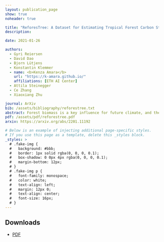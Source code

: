```yaml
---
layout: publication_page
show: true
noheader: true

title: "ReforesTree: A Dataset for Estimating Tropical Forest Carbon Stock with Deep Learning and Aerial Imagery"
description:

date: 2021-01-26

authors:
  - Gyri Reiersen
  - David Dao
  - Bjorn Lütjens
  - Konstantin Klemmer
  - name: <b>Kenza Amara</b>
    url: "https://k-amara.github.io/"
    affiliations: [ETH AI Center]
  - Attila Steinegger
  - Ce Zhang
  - Xiaoxiang Zhu

journal: ArXiv
bib: /assets/bibliography/reforestree.txt
abstract: Forest biomass is a key influence for future climate, and the world urgently needs highly scalable financing schemes, such as carbon offsetting certifications, to protect and restore forests. Current manual forest carbon stock inventory methods of measuring single trees by hand are time, labour, and cost-intensive and have been shown to be subjective. They can lead to substantial overestimation of the carbon stock and ultimately distrust in forest financing. The potential for impact and scale of leveraging advancements in machine learning and remote sensing technologies is promising but needs to be of high quality in order to replace the current forest stock protocols for certifications. In this paper, we present ReforesTree, a benchmark dataset of forest carbon stock in six agro-forestry carbon offsetting sites in Ecuador. Furthermore, we show that a deep learning-based end-to-end model using individual tree detection from low cost RGB-only drone imagery is accurately estimating forest carbon stock within official carbon offsetting certification standards. Additionally, our baseline CNN model outperforms state-of-the-art satellite-based forest biomass and carbon stock estimates for this type of small-scale, tropical agro-forestry sites. We present this dataset to encourage machine learning research in this area to increase accountability and transparency of monitoring, verification and reporting (MVR) in carbon offsetting projects, as well as scaling global reforestation financing through accurate remote sensing.
pdf: /assets/pdf/reforestree.pdf
arxiv: https://arxiv.org/abs/2201.11192

# Below is an example of injecting additional page-specific styles.
# If you use this page as a template, delete this _styles block.
_styles: >
  # .fake-img {
  #   background: #bbb;
  #   border: 1px solid rgba(0, 0, 0, 0.1);
  #   box-shadow: 0 0px 4px rgba(0, 0, 0, 0.1);
  #   margin-bottom: 12px;
  # }
  # .fake-img p {
  #   font-family: monospace;
  #   color: white;
  #   text-align: left;
  #   margin: 12px 0;
  #   text-align: center;
  #   font-size: 16px;
  # }
---
```


## Downloads

- [PDF]({{page.pdf}})
